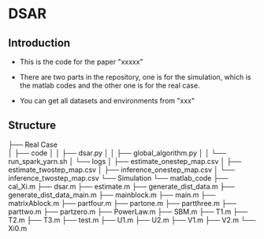 # DSAR

## Introduction

- This is the code for the paper "xxxxx"

- There are two parts in the repository, one is for the simulation, which is the matlab codes and the other one is for the real case.

- You can get all datasets and environments from "xxx"

## Structure

├── Real Case  
│   ├── code
│   │   ├── dsar.py
│   │   ├── global_algorithm.py
│   │   └── run_spark_yarn.sh
│   └── logs
│       ├── estimate_onestep_map.csv
│       ├── estimate_twostep_map.csv
│       ├── inference_onestep_map.csv
│       └── inference_twostep_map.csv
└── Simulation
    └── matlab_code
        ├── cal_Xi.m
        ├── dsar.m
        ├── estimate.m
        ├── generate_dist_data.m
        ├── generate_dist_data_main.m
        ├── mainblock.m
        ├── main.m
        ├── matrixAblock.m
        ├── partfour.m
        ├── partone.m
        ├── partthree.m
        ├── parttwo.m
        ├── partzero.m
        ├── PowerLaw.m
        ├── SBM.m
        ├── T1.m
        ├── T2.m
        ├── T3.m
        ├── test.m
        ├── U1.m
        ├── U2.m
        ├── V1.m
        ├── V2.m
        └── Xi0.m
